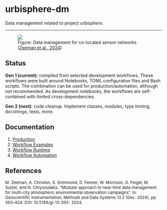 # urbisphere-dm

Data management related to project <i>urbisphere</i>.

____
<figure><img src="https://gi.copernicus.org/articles/13/393/2024/gi-13-393-2024-f01.png"><figcaption>Figure: Data management for co-located sensor networks (<a href="https://gi.copernicus.org/articles/13/393/2024/">Zeeman et al., 2024</a>)</figcaption></figure>


## Status
**Gen 1 (current)**: compiled from selected development workflows. 
These workflows were built around Notebooks, TOML configuration files and Bash scripts. The combination can be used for production/automation, although not recommended. As development notebooks, the workflows are self-contained with limited cross-dependencies.  

**Gen 2 (next)**: code cleanup.
Implement classes, modules, type hinting, docstrings, tests, more.

## Documentation

1. [Production](/docs/example_production.md)
1. [Workflow Examples](/docs/example_workflow.md)
1. [Workflow Runtime](/docs/example_runtime.md)
1. [Workflow Automation](/docs/example_automation.md)


## References
<p align="left">
  <div style="font-size: small; font-style: normal">M. Zeeman, A. Christen, S. Grimmond, D. Fenner, W. Morrison, G. Feigel, M. Sulzer, and N. Chrysoulakis. “Modular
approach to near-time data management for multi-city atmospheric environmental observation campaigns”. In:
Geoscientific Instrumentation, Methods and Data Systems 13.2 (Dec. 2024), pp. 393–424. DOI: 10.5194/gi-13-393-
2024.</div>
</p>